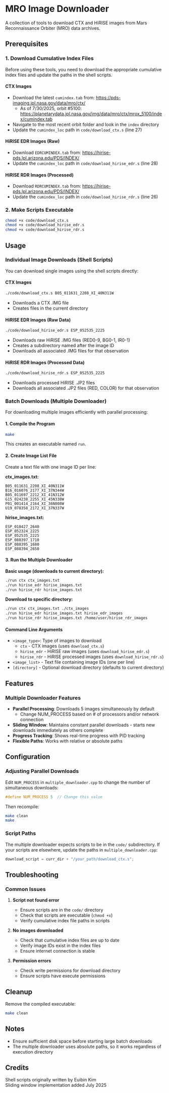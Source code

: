 # MRO Image Downloader

A collection of tools to download CTX and HiRISE images from Mars Reconnaissance Orbiter (MRO) data archives.

## Prerequisites

### 1. Download Cumulative Index Files

Before using these tools, you need to download the appropriate cumulative index files and update the paths in the shell scripts.

#### CTX Images

- Download the latest `cumindex.tab` from: https://pds-imaging.jpl.nasa.gov/data/mro/ctx/
  - As of 7/30/2025, orbit #5100: https://planetarydata.jpl.nasa.gov/img/data/mro/ctx/mrox_5100/index/cumindex.tab
- Navigate to the most recent orbit folder and look in the `index` directory
- Update the `cumindex_loc` path in `code/download_ctx.s` (line 27)

#### HiRISE EDR Images (Raw)

- Download `EDRCUMINDEX.tab` from: https://hirise-pds.lpl.arizona.edu/PDS/INDEX/
- Update the `cumindex_loc` path in `code/download_hirise_edr.s` (line 28)

#### HiRISE RDR Images (Processed)

- Download `RDRCUMINDEX.tab` from: https://hirise-pds.lpl.arizona.edu/PDS/INDEX/
- Update the `cumindex_loc` path in `code/download_hirise_rdr.s` (line 26)

### 2. Make Scripts Executable

```bash
chmod +x code/download_ctx.s
chmod +x code/download_hirise_edr.s
chmod +x code/download_hirise_rdr.s
```

## Usage

### Individual Image Downloads (Shell Scripts)

You can download single images using the shell scripts directly:

#### CTX Images

```bash
./code/download_ctx.s B05_011631_2208_XI_40N311W
```

- Downloads a CTX .IMG file
- Creates files in the current directory

#### HiRISE EDR Images (Raw Data)

```bash
./code/download_hirise_edr.s ESP_052535_2225
```

- Downloads raw HiRISE .IMG files (RED0-9, BG0-1, IR0-1)
- Creates a subdirectory named after the image ID
- Downloads all associated .IMG files for that observation

#### HiRISE RDR Images (Processed Data)

```bash
./code/download_hirise_rdr.s ESP_052535_2225
```

- Downloads processed HiRISE .JP2 files
- Downloads all associated .JP2 files (RED, COLOR) for that observation

### Batch Downloads (Multiple Downloader)

For downloading multiple images efficiently with parallel processing:

#### 1. Compile the Program

```bash
make
```

This creates an executable named `run`.

#### 2. Create Image List File

Create a text file with one image ID per line:

**ctx_images.txt:**

```
B05_011631_2208_XI_40N311W
B16_016076_2177_XI_37N344W
B05_011697_2212_XI_41N312W
G15_024238_2255_XI_45N338W
P01_001414_2164_XI_36N008W
U19_078358_2172_XI_37N337W
```

**hirise_images.txt:**

```
ESP_018427_2640
ESP_052324_2225
ESP_052535_2225
ESP_088397_1710
ESP_088395_1680
ESP_088394_2650
```

#### 3. Run the Multiple Downloader

**Basic usage (downloads to current directory):**

```bash
./run ctx ctx_images.txt
./run hirise_edr hirise_images.txt
./run hirise_rdr hirise_images.txt
```

**Download to specific directory:**

```bash
./run ctx ctx_images.txt ./ctx_images
./run hirise_edr hirise_images.txt hirise_edr_images
./run hirise_rdr hirise_images.txt /home/user/hirise_rdr_images
```

#### Command Line Arguments

- `<image_type>`: Type of images to download
  - `ctx` - CTX images (uses `download_ctx.s`)
  - `hirise_edr` - HiRISE raw images (uses `download_hirise_edr.s`)
  - `hirise_rdr` - HiRISE processed images (uses `download_hirise_rdr.s`)
- `<image_list>` - Text file containing image IDs (one per line)
- `[directory]` - Optional download directory (defaults to current directory)

## Features

### Multiple Downloader Features

- **Parallel Processing**: Downloads 5 images simultaneously by default
  - Change NUM_PROCESS based on # of processors and/or network connection
- **Sliding Window**: Maintains constant parallel downloads - starts new downloads immediately as others complete
- **Progress Tracking**: Shows real-time progress with PID tracking
- **Flexible Paths**: Works with relative or absolute paths

## Configuration

### Adjusting Parallel Downloads

Edit `NUM_PROCESS` in `multiple_downloader.cpp` to change the number of simultaneous downloads:

```cpp
#define NUM_PROCESS 5  // Change this value
```

Then recompile:

```bash
make clean
make
```

### Script Paths

The multiple downloader expects scripts to be in the `code/` subdirectory. If your scripts are elsewhere, update the paths in `multiple_downloader.cpp`:

```cpp
download_script = curr_dir + "/your_path/download_ctx.s";
```

## Troubleshooting

### Common Issues

1. **Script not found error**
   
   - Ensure scripts are in the `code/` directory
   - Check that scripts are executable (`chmod +x`)
   - Verify cumulative index file paths in scripts

2. **No images downloaded**
   
   - Check that cumulative index files are up to date
   - Verify image IDs exist in the index files
   - Ensure internet connection is stable

3. **Permission errors**
   
   - Check write permissions for download directory
   - Ensure scripts have execute permissions

## Cleanup

Remove the compiled executable:

```bash
make clean
```

## Notes

- Ensure sufficient disk space before starting large batch downloads
- The multiple downloader uses absolute paths, so it works regardless of execution directory

## Credits

Shell scripts originally written by Euibin Kim  
Sliding window implementation added July 2025